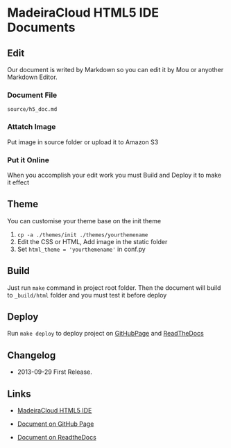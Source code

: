 MadeiraCloud HTML5 IDE Documents
========
## Edit 
Our document is writed by Markdown so you can edit it by Mou or anyother Markdown Editor.
### Document File
`source/h5_doc.md`
### Attatch Image
Put image in source folder or upload it to Amazon S3
### Put it Online
When you accomplish your edit work you must Build and Deploy it to make it effect

## Theme
You can customise your theme base on the init theme

1. `cp -a ./themes/init ./themes/yourthemename`
2. Edit the CSS or HTML,  Add image in the static folder
3. Set `html_theme = 'yourthemename'` in conf.py


## Build
Just run `make` command in project root folder. Then the document will build to `_build/html` folder and you must test it before deploy


## Deploy
Run `make deploy` to deploy project on [GitHubPage](http://madeiracloud.github.io/h5-docs/) and [ReadTheDocs](http://madeiracloud-document.readthedocs.org/en/latest/)

## Changelog

- 2013-09-29 First Release.

## Links

- [MadeiraCloud HTML5 IDE](https://ide.madeiracloud.com/v2/)

- [Document on GitHub Page](http://madeiracloud.github.io/h5-docs/)

- [Document on ReadtheDocs](http://madeiracloud-document.readthedocs.org/en/latest/)
